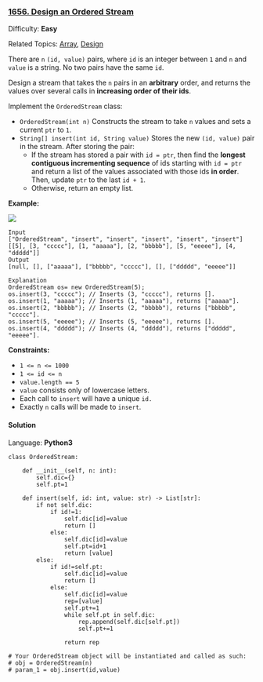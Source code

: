 ### [1656\. Design an Ordered Stream](https://leetcode.com/problems/design-an-ordered-stream/)

Difficulty: **Easy**  

Related Topics: [Array](https://leetcode.com/tag/array/), [Design](https://leetcode.com/tag/design/)


There are `n` `(id, value)` pairs, where `id` is an integer between `1` and `n` and `value` is a string. No two pairs have the same `id`.

Design a stream that takes the `n` pairs in an **arbitrary** order, and returns the values over several calls in **increasing order of their ids**.

Implement the `OrderedStream` class:

*   `OrderedStream(int n)` Constructs the stream to take `n` values and sets a current `ptr` to `1`.
*   `String[] insert(int id, String value)` Stores the new `(id, value)` pair in the stream. After storing the pair:
    *   If the stream has stored a pair with `id = ptr`, then find the **longest contiguous incrementing sequence** of ids starting with `id = ptr` and return a list of the values associated with those ids **in order**. Then, update `ptr` to the last `id + 1`.
    *   Otherwise, return an empty list.

**Example:**

**![](https://assets.leetcode.com/uploads/2020/11/10/q1.gif)**

```
Input
["OrderedStream", "insert", "insert", "insert", "insert", "insert"]
[[5], [3, "ccccc"], [1, "aaaaa"], [2, "bbbbb"], [5, "eeeee"], [4, "ddddd"]]
Output
[null, [], ["aaaaa"], ["bbbbb", "ccccc"], [], ["ddddd", "eeeee"]]

Explanation
OrderedStream os= new OrderedStream(5);
os.insert(3, "ccccc"); // Inserts (3, "ccccc"), returns [].
os.insert(1, "aaaaa"); // Inserts (1, "aaaaa"), returns ["aaaaa"].
os.insert(2, "bbbbb"); // Inserts (2, "bbbbb"), returns ["bbbbb", "ccccc"].
os.insert(5, "eeeee"); // Inserts (5, "eeeee"), returns [].
os.insert(4, "ddddd"); // Inserts (4, "ddddd"), returns ["ddddd", "eeeee"].
```

**Constraints:**

*   `1 <= n <= 1000`
*   `1 <= id <= n`
*   `value.length == 5`
*   `value` consists only of lowercase letters.
*   Each call to `insert` will have a unique `id.`
*   Exactly `n` calls will be made to `insert`.


#### Solution

Language: **Python3**

```python3
class OrderedStream:

    def __init__(self, n: int):
        self.dic={}
        self.pt=1

    def insert(self, id: int, value: str) -> List[str]:
        if not self.dic:
            if id!=1:
                self.dic[id]=value
                return []
            else:
                self.dic[id]=value
                self.pt=id+1
                return [value]
        else:
            if id!=self.pt:
                self.dic[id]=value
                return []
            else:
                self.dic[id]=value
                rep=[value]
                self.pt+=1
                while self.pt in self.dic:
                    rep.append(self.dic[self.pt])
                    self.pt+=1
                
                return rep

# Your OrderedStream object will be instantiated and called as such:
# obj = OrderedStream(n)
# param_1 = obj.insert(id,value)
```